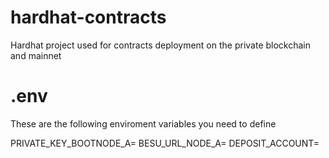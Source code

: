 # hardhat-contracts
Hardhat project used for contracts deployment on the private blockchain and mainnet

# .env
These are the following enviroment variables you need to define

PRIVATE_KEY_BOOTNODE_A=
BESU_URL_NODE_A=
DEPOSIT_ACCOUNT=

